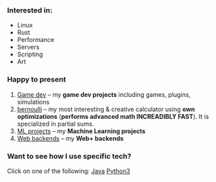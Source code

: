 ### Interested in:
* Linux
* Rust
* Performance
* Servers
* Scripting
* Art

### Happy to present
1. [Game dev](https://github.com/Siiir/game_dev) – my **game dev projects** including games, plugins, simulations
2. [bernoulli](https://github.com/Siiir/Bernoulli) – my most interesting & creative calculator using **own optimizations** (**performs advanced math INCREADIBLY FAST**). It is specialized in partial sums.
4. [ML projects](https://github.com/Siiir/ML) – my **Machine Learning projects**
5. [Web backends](https://github.com/Siiir/web_backend) – my **Web+ backends**

### Want to see how I use specific tech?
Click on one of the following:
[Java](https://github.com/Siiir/java)
[Python3](https://github.com/Siiir/python3)
